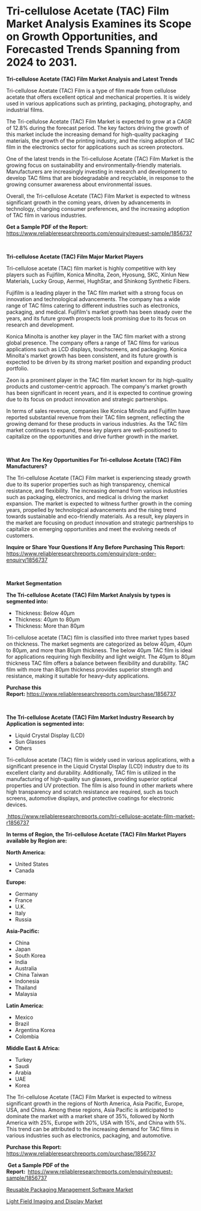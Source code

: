 <p><h1>Tri-cellulose Acetate (TAC) Film Market Analysis Examines its Scope on Growth Opportunities, and Forecasted Trends Spanning from 2024 to 2031.</h1></p><p><strong>Tri-cellulose Acetate (TAC) Film Market Analysis and Latest Trends</strong></p>
<p><p>Tri-cellulose Acetate (TAC) Film is a type of film made from cellulose acetate that offers excellent optical and mechanical properties. It is widely used in various applications such as printing, packaging, photography, and industrial films.</p><p>The Tri-cellulose Acetate (TAC) Film Market is expected to grow at a CAGR of 12.8% during the forecast period. The key factors driving the growth of this market include the increasing demand for high-quality packaging materials, the growth of the printing industry, and the rising adoption of TAC film in the electronics sector for applications such as screen protectors.</p><p>One of the latest trends in the Tri-cellulose Acetate (TAC) Film Market is the growing focus on sustainability and environmentally-friendly materials. Manufacturers are increasingly investing in research and development to develop TAC films that are biodegradable and recyclable, in response to the growing consumer awareness about environmental issues.</p><p>Overall, the Tri-cellulose Acetate (TAC) Film Market is expected to witness significant growth in the coming years, driven by advancements in technology, changing consumer preferences, and the increasing adoption of TAC film in various industries.</p></p>
<p><strong>Get a Sample PDF of the Report:&nbsp;</strong> <a href="https://www.reliableresearchreports.com/enquiry/request-sample/1856737">https://www.reliableresearchreports.com/enquiry/request-sample/1856737</a></p>
<p>&nbsp;</p>
<p><strong>Tri-cellulose Acetate (TAC) Film Major Market Players</strong></p>
<p><p>Tri-cellulose acetate (TAC) film market is highly competitive with key players such as Fujifilm, Konica Minolta, Zeon, Hyosung, SKC, Xinlun New Materials, Lucky Group, Aermei, HughStar, and Shinkong Synthetic Fibers.</p><p>Fujifilm is a leading player in the TAC film market with a strong focus on innovation and technological advancements. The company has a wide range of TAC films catering to different industries such as electronics, packaging, and medical. Fujifilm's market growth has been steady over the years, and its future growth prospects look promising due to its focus on research and development.</p><p>Konica Minolta is another key player in the TAC film market with a strong global presence. The company offers a range of TAC films for various applications such as LCD displays, touchscreens, and packaging. Konica Minolta's market growth has been consistent, and its future growth is expected to be driven by its strong market position and expanding product portfolio.</p><p>Zeon is a prominent player in the TAC film market known for its high-quality products and customer-centric approach. The company's market growth has been significant in recent years, and it is expected to continue growing due to its focus on product innovation and strategic partnerships.</p><p>In terms of sales revenue, companies like Konica Minolta and Fujifilm have reported substantial revenue from their TAC film segment, reflecting the growing demand for these products in various industries. As the TAC film market continues to expand, these key players are well-positioned to capitalize on the opportunities and drive further growth in the market.</p></p>
<p>&nbsp;</p>
<p><strong>What Are The Key Opportunities For Tri-cellulose Acetate (TAC) Film Manufacturers?</strong></p>
<p><p>The Tri-cellulose Acetate (TAC) Film market is experiencing steady growth due to its superior properties such as high transparency, chemical resistance, and flexibility. The increasing demand from various industries such as packaging, electronics, and medical is driving the market expansion. The market is expected to witness further growth in the coming years, propelled by technological advancements and the rising trend towards sustainable and eco-friendly materials. As a result, key players in the market are focusing on product innovation and strategic partnerships to capitalize on emerging opportunities and meet the evolving needs of customers.</p></p>
<p><strong>Inquire or Share Your Questions If Any Before Purchasing This Report:</strong> <a href="https://www.reliableresearchreports.com/enquiry/pre-order-enquiry/1856737">https://www.reliableresearchreports.com/enquiry/pre-order-enquiry/1856737</a></p>
<p>&nbsp;</p>
<p><strong>Market Segmentation</strong></p>
<p><strong>The Tri-cellulose Acetate (TAC) Film Market Analysis by types is segmented into:</strong></p>
<p><ul><li>Thickness: Below 40μm</li><li>Thickness: 40μm to 80μm</li><li>Thickness: More than 80μm</li></ul></p>
<p><p>Tri-cellulose acetate (TAC) film is classified into three market types based on thickness. The market segments are categorized as below 40μm, 40μm to 80μm, and more than 80μm thickness. The below 40μm TAC film is ideal for applications requiring high flexibility and light weight. The 40μm to 80μm thickness TAC film offers a balance between flexibility and durability. TAC film with more than 80μm thickness provides superior strength and resistance, making it suitable for heavy-duty applications.</p></p>
<p><strong>Purchase this Report:&nbsp;</strong><a href="https://www.reliableresearchreports.com/purchase/1856737">https://www.reliableresearchreports.com/purchase/1856737</a></p>
<p>&nbsp;</p>
<p><strong>The Tri-cellulose Acetate (TAC) Film Market Industry Research by Application is segmented into:</strong></p>
<p><ul><li>Liquid Crystal Display (LCD)</li><li>Sun Glasses</li><li>Others</li></ul></p>
<p><p>Tri-cellulose acetate (TAC) film is widely used in various applications, with a significant presence in the Liquid Crystal Display (LCD) industry due to its excellent clarity and durability. Additionally, TAC film is utilized in the manufacturing of high-quality sun glasses, providing superior optical properties and UV protection. The film is also found in other markets where high transparency and scratch resistance are required, such as touch screens, automotive displays, and protective coatings for electronic devices.</p></p>
<p><a href="https://www.reliableresearchreports.com/tri-cellulose-acetate-film-market-r1856737">&nbsp;https://www.reliableresearchreports.com/tri-cellulose-acetate-film-market-r1856737</a></p>
<p><strong>In terms of Region, the Tri-cellulose Acetate (TAC) Film Market Players available by Region are:</strong></p>
<p>
    <p> <strong> North America: </strong>
        <ul>
            <li>United States</li>
            <li>Canada</li>
        </ul>
        </p> 
    <p> <strong> Europe: </strong>
        <ul>
            <li>Germany</li>
            <li>France</li>
            <li>U.K.</li>
            <li>Italy</li>
            <li>Russia</li>
        </ul>
        </p> 
    <p> <strong> Asia-Pacific: </strong>
        <ul>
            <li>China</li>
            <li>Japan</li>
            <li>South Korea</li>
            <li>India</li>
            <li>Australia</li>
            <li>China Taiwan</li>
            <li>Indonesia</li>
            <li>Thailand</li>
            <li>Malaysia</li>
        </ul>
        </p> 
    <p> <strong> Latin America: </strong>
        <ul>
            <li>Mexico</li>
            <li>Brazil</li>
            <li>Argentina Korea</li>
            <li>Colombia</li>
        </ul>
        </p> 
    <p> <strong> Middle East & Africa: </strong>
        <ul>
            <li>Turkey</li>
            <li>Saudi</li>
            <li>Arabia</li>
            <li>UAE</li>
            <li>Korea</li>
        </ul>
    </p>
    </p>
<p><p>The Tri-cellulose Acetate (TAC) Film Market is expected to witness significant growth in the regions of North America, Asia Pacific, Europe, USA, and China. Among these regions, Asia Pacific is anticipated to dominate the market with a market share of 35%, followed by North America with 25%, Europe with 20%, USA with 15%, and China with 5%. This trend can be attributed to the increasing demand for TAC films in various industries such as electronics, packaging, and automotive.</p></p>
<p><strong>Purchase this Report: </strong><a href="https://www.reliableresearchreports.com/purchase/1856737">https://www.reliableresearchreports.com/purchase/1856737</a></p>
<p>&nbsp;<strong>Get a Sample PDF of the Report:&nbsp;&nbsp;</strong><a href="https://www.reliableresearchreports.com/enquiry/request-sample/1856737">https://www.reliableresearchreports.com/enquiry/request-sample/1856737</a></p>
<p><strong></strong></p>
<p><p><a href="https://view.publitas.com/reportprime-1/reusable-packaging-management-software-market-growth-outlook-from-2024-to-2031-and-it-is-projecting-at-4-4-cagr-with-markets-trends-analysis-by-application-regional-outlook-and-revenue/">Reusable Packaging Management Software Market</a></p><p><a href="https://view.publitas.com/reportprime-1/comprehensive-analysis-of-the-global-light-field-imaging-and-display-market-growth-trends-market-forecasts-2024-2031/">Light Field Imaging and Display Market</a></p></p>